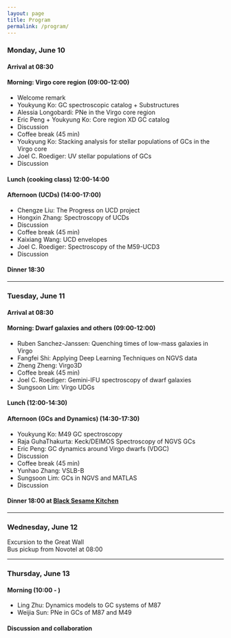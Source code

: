 ```yaml
---
layout: page
title: Program
permalink: /program/
---
```


### Monday, June 10

#### Arrival at 08:30
#### Morning: Virgo core region (09:00-12:00)

* Welcome remark
* Youkyung Ko: GC spectroscopic catalog + Substructures
* Alessia Longobardi: PNe in the Virgo core region
* Eric Peng + Youkyung Ko: Core region XD GC catalog
* Discussion
* Coffee break (45 min)
* Youkyung Ko: Stacking analysis for stellar populations of GCs in the Virgo core
* Joel C. Roediger: UV stellar populations of GCs
* Discussion

#### Lunch (cooking class) 12:00-14:00

#### Afternoon (UCDs) (14:00-17:00)
* Chengze Liu: The Progress on UCD project
* Hongxin Zhang: Spectroscopy of UCDs
* Discussion
* Coffee break (45 min)
* Kaixiang Wang: UCD envelopes
* Joel C. Roediger: Spectroscopy of the M59-UCD3
* Discussion

#### Dinner 18:30  

---------------------------------------------------------------

### Tuesday, June 11

#### Arrival at 08:30
#### Morning: Dwarf galaxies and others (09:00-12:00)

* Ruben Sanchez-Janssen: Quenching times of low-mass galaxies in Virgo
* Fangfei Shi: Applying Deep Learning Techniques on NGVS data
* Zheng Zheng: Virgo3D
* Coffee break (45 min)
* Joel C. Roediger: Gemini-IFU spectroscopy of dwarf galaxies
* Sungsoon Lim: Virgo UDGs

#### Lunch (12:00-14:30) 

#### Afternoon (GCs and Dynamics) (14:30-17:30)
    
* Youkyung Ko: M49 GC spectroscopy
* Raja GuhaThakurta: Keck/DEIMOS Spectroscopy of NGVS GCs
* Eric Peng: GC dynamics around Virgo dwarfs (VDGC)
* Discussion
* Coffee break (45 min)
* Yunhao Zhang: VSLB-B
* Sungsoon Lim: GCs in NGVS and MATLAS
* Discussion

#### Dinner 18:00 at <a href="http://www.blacksesamekitchen.com/" target="_blank">Black Sesame Kitchen</a>  

---------------------------------------------------------------

### Wednesday, June 12

Excursion to the Great Wall  
Bus pickup from Novotel at 08:00  

---------------------------------------------------------------

### Thursday, June 13

#### Morning (10:00 - )

* Ling Zhu: Dynamics models to GC systems of M87
* Weijia Sun: PNe in GCs of M87 and M49

#### Discussion and collaboration


